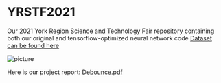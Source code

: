 # YRSTF2021
Our 2021 York Region Science and Technology Fair repository containing both our original and tensorflow-optimized neural network code
[Dataset can be found here](https://www.kaggle.com/c/histopathologic-cancer-detection)

![picture](https://user-images.githubusercontent.com/62809012/113470838-76ef6280-9426-11eb-8cd8-2e638ea22740.JPG)

Here is our project report:
[Debounce.pdf](https://github.com/KoralK5/YRSTF2021/files/6254010/Debounce.pdf)
